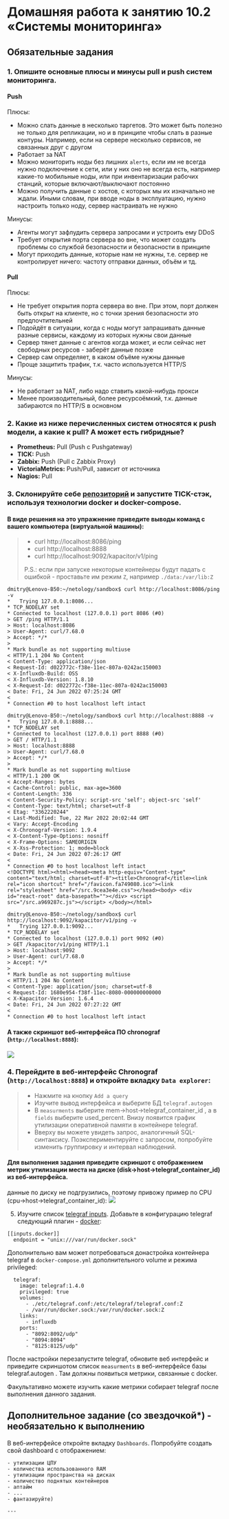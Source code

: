 # Домашняя работа к занятию 10.2 «Системы мониторинга»

## Обязательные задания

### 1. Опишите основные плюсы и минусы pull и push систем мониторинга.

#### Push

Плюсы:
- Можно слать данные в несколько таргетов. Это может быть полезно не только для репликации, но и в принципе чтобы слать в разные контуры. Например, если на сервере несколько сервисов, не связанных друг с другом
- Работает за NAT
- Можно мониторить ноды без лишних `alerts`, если им не всегда нужно подключение к сети, или у них оно не всегда есть, например какие-то мобильные ноды, или при инвентаризации рабочих станций, которые включают/выключают постоянно
- Можно получить данные с хостов,  с которых мы их изначально не ждали. Иными словам, при вводе ноды в эксплуатацию, нужно настроить только ноду, сервер настраивать не нужно

Минусы:
- Агенты могут зафлудить сервера запросами и устроить ему DDoS
- Требует открытия порта сервера во вне, что может создать проблемы со службой безопасности и безопасности в принципе
- Могут приходить данные, которые нам не нужны, т.е. сервер не контролирует ничего: частоту отправки данных, объём и тд. 

#### Pull

Плюсы:
- Не требует открытия порта сервера во вне. При этом, порт должен быть открыт на клиенте, но с точки зрения безопасности это предпочтительней
- Подойдёт в ситуации, когда с ноды могут запрашивать данные разные сервисы, каждому из которых нужны свои данные
- Сервер тянет данные с агентов когда может, и если сейчас нет свободных ресурсов - заберёт данные позже
- Сервер сам определяет, в каком объёме нужны данные
- Проще защитить трафик, т.к. часто используется HTTP/S

Минусы:
- Не работает за NAT, либо надо ставить какой-нибудь прокси
- Менее производительный, более ресурсоёмкий, т.к. данные забираются по HTTP/S в основном


### 2. Какие из ниже перечисленных систем относятся к push модели, а какие к pull? А может есть гибридные?

- **Prometheus:** Pull (Push с Pushgateway)
- **TICK:** Push
- **Zabbix:** Push (Pull с Zabbix Proxy)
- **VictoriaMetrics:** Push/Pull, зависит от источника
- **Nagios:** Pull

### 3. Склонируйте себе [репозиторий](https://github.com/influxdata/sandbox/tree/master) и запустите TICK-стэк, используя технологии docker и docker-compose.

#### В виде решения на это упражнение приведите выводы команд с вашего компьютера (виртуальной машины):

>    - curl http://localhost:8086/ping
>    - curl http://localhost:8888
>    - curl http://localhost:9092/kapacitor/v1/ping
> 
>P.S.: если при запуске некоторые контейнеры будут падать с ошибкой - проставьте им режим `Z`, например
`./data:/var/lib:Z`
```
dmitry@Lenovo-B50:~/netology/sandbox$ curl http://localhost:8086/ping -v
*   Trying 127.0.0.1:8086...
* TCP_NODELAY set
* Connected to localhost (127.0.0.1) port 8086 (#0)
> GET /ping HTTP/1.1
> Host: localhost:8086
> User-Agent: curl/7.68.0
> Accept: */*
>
* Mark bundle as not supporting multiuse
< HTTP/1.1 204 No Content
< Content-Type: application/json
< Request-Id: d022772c-f38e-11ec-807a-0242ac150003
< X-Influxdb-Build: OSS
< X-Influxdb-Version: 1.8.10
< X-Request-Id: d022772c-f38e-11ec-807a-0242ac150003
< Date: Fri, 24 Jun 2022 07:25:24 GMT
<
* Connection #0 to host localhost left intact
```

```
dmitry@Lenovo-B50:~/netology/sandbox$ curl http://localhost:8888 -v
*   Trying 127.0.0.1:8888...
* TCP_NODELAY set
* Connected to localhost (127.0.0.1) port 8888 (#0)
> GET / HTTP/1.1
> Host: localhost:8888
> User-Agent: curl/7.68.0
> Accept: */*
>
* Mark bundle as not supporting multiuse
< HTTP/1.1 200 OK
< Accept-Ranges: bytes
< Cache-Control: public, max-age=3600
< Content-Length: 336
< Content-Security-Policy: script-src 'self'; object-src 'self'
< Content-Type: text/html; charset=utf-8
< Etag: "3362220244"
< Last-Modified: Tue, 22 Mar 2022 20:02:44 GMT
< Vary: Accept-Encoding
< X-Chronograf-Version: 1.9.4
< X-Content-Type-Options: nosniff
< X-Frame-Options: SAMEORIGIN
< X-Xss-Protection: 1; mode=block
< Date: Fri, 24 Jun 2022 07:26:17 GMT
<
* Connection #0 to host localhost left intact
<!DOCTYPE html><html><head><meta http-equiv="Content-type" content="text/html; charset=utf-8"><title>Chronograf</title><link rel="icon shortcut" href="/favicon.fa749080.ico"><link rel="stylesheet" href="/src.9cea3e4e.css"></head><body> <div id="react-root" data-basepath=""></div> <script src="/src.a969287c.js"></script> </body></html>
```

```
dmitry@Lenovo-B50:~/netology/sandbox$ curl http://localhost:9092/kapacitor/v1/ping -v
*   Trying 127.0.0.1:9092...
* TCP_NODELAY set
* Connected to localhost (127.0.0.1) port 9092 (#0)
> GET /kapacitor/v1/ping HTTP/1.1
> Host: localhost:9092
> User-Agent: curl/7.68.0
> Accept: */*
>
* Mark bundle as not supporting multiuse
< HTTP/1.1 204 No Content
< Content-Type: application/json; charset=utf-8
< Request-Id: 1680e954-f38f-11ec-8080-000000000000
< X-Kapacitor-Version: 1.6.4
< Date: Fri, 24 Jun 2022 07:27:22 GMT
<
* Connection #0 to host localhost left intact
```


#### А также скриншот веб-интерфейса ПО chronograf (`http://localhost:8888`):
![](media/chronograf.png)

### 4. Перейдите в веб-интерфейс Chronograf (`http://localhost:8888`) и откройте вкладку `Data explorer`:

>    - Нажмите на кнопку `Add a query`
>    - Изучите вывод интерфейса и выберите БД `telegraf.autogen`
>    - В `measurments` выберите mem->host->telegraf_container_id , а в `fields` выберите used_percent. 
>    Внизу появится график утилизации оперативной памяти в контейнере telegraf.
>    - Вверху вы можете увидеть запрос, аналогичный SQL-синтаксису. 
>    Поэкспериментируйте с запросом, попробуйте изменить группировку и интервал наблюдений.

#### Для выполнения задания приведите скриншот с отображением метрик утилизации места на диске (disk->host->telegraf_container_id) из веб-интерфейса.
данные по диску не подгрузились, поэтому привожу пример по CPU (cpu->host->telegraf_container_id):
![](media/chronograf_cpu.png)

5. Изучите список [telegraf inputs](https://github.com/influxdata/telegraf/tree/master/plugins/inputs). 
Добавьте в конфигурацию telegraf следующий плагин - [docker](https://github.com/influxdata/telegraf/tree/master/plugins/inputs/docker):
```
[[inputs.docker]]
  endpoint = "unix:///var/run/docker.sock"
```

Дополнительно вам может потребоваться донастройка контейнера telegraf в `docker-compose.yml` дополнительного volume и 
режима privileged:
```
  telegraf:
    image: telegraf:1.4.0
    privileged: true
    volumes:
      - ./etc/telegraf.conf:/etc/telegraf/telegraf.conf:Z
      - /var/run/docker.sock:/var/run/docker.sock:Z
    links:
      - influxdb
    ports:
      - "8092:8092/udp"
      - "8094:8094"
      - "8125:8125/udp"
```

После настройки перезапустите telegraf, обновите веб интерфейс и приведите скриншотом список `measurments` в 
веб-интерфейсе базы telegraf.autogen . Там должны появиться метрики, связанные с docker.

Факультативно можете изучить какие метрики собирает telegraf после выполнения данного задания.

## Дополнительное задание (со звездочкой*) - необязательно к выполнению

В веб-интерфейсе откройте вкладку `Dashboards`. Попробуйте создать свой dashboard с отображением:

    - утилизации ЦПУ
    - количества использованного RAM
    - утилизации пространства на дисках
    - количество поднятых контейнеров
    - аптайм
    - ...
    - фантазируйте)
    
    ---



